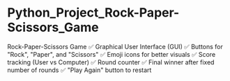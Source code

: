 # Python_Project_Rock-Paper-Scissors_Game
Rock-Paper-Scissors Game ✅ Graphical User Interface (GUI)  ✅ Buttons for "Rock", "Paper", and "Scissors"  ✅ Emoji icons for better visuals  ✅ Score tracking (User vs Computer)  ✅ Round counter  ✅ Final winner after fixed number of rounds  ✅ "Play Again" button to restart
